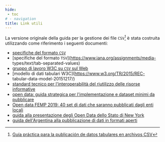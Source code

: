 ```yaml
---
hide:
 - toc
# - navigation
title: Link utili
---
```


La versione originale della guida per la gestione dei file `CSV`[^1] è stata costruita utilizzando come riferimento i seguenti documenti:

- [specifiche del formato `CSV`](https://tools.ietf.org/html/rfc4180)
- [specifiche del formato `TSV`](https://www.iana.org/assignments/media- types/text/tab-separated-values)
- [gruppo di lavoro W3C su `CSV` sul Web](https://www.w3.org/2013/csvw/wiki/Main_Page)
- [modello di dati tabulari W3C](https://www.w3.org/TR/2015/REC- tabular-data-model-20151217/)
- [standard tecnico per l'interoperabilità del riutilizzo delle risorse informative](https://datos.gob.es/es/documentacion/norma-tecnica-de-interoperability-of-information-resource-re-use)
- [open data: guida strategica per l'implementazione e dataset minimi da pubblicare](https://datos.gob.es/en/documentacion/datos-abiertos-guia-estrategica-para-su-puesta-en-marcha-y-conjuntos-de-datos-0)
- [Open data FEMP 2019: 40 set di dati che saranno pubblicati dagli enti locali](chrome-extension://efaidnbmnnnibpcajpcglclefindmkaj/viewer.html?pdfurl=http%3A%2F%2Ffemp.femp.es%2Ffiles%2F3580-1937-fichero%2FDATOS%2520ABIERTOS%2520FEMP%25202019.pdf&clen=29966510)
- [guida alla presentazione degli Open Data dello Stato di New York](https://data.ny.gov/download/c3zp-wr9j/application/pdf)
- [guida dell'Argentina alla pubblicazione di dati in formati aperti](https://datosgobar.github.io/paquete-apertura-datos/guia-abiertos/#guia-para-la-publicacion-de-datos-en-formatos-abiertos)

[^1]: [Guía práctica para la publicación de datos tabulares en archivos CSV](https://datos.gob.es/en/documentacion/guia-practica-para-la-publicacion-de-datos-tabulares-en-archivos-csv)